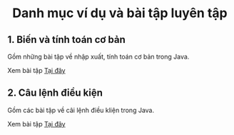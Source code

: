 <div align="center">

# Danh mục ví dụ và bài tập luyên tập
</div>

## 1. Biến và tính toán cơ bản

Gồm những bài tập về nhập xuất, tính toán cơ bản trong Java.

Xem bài tập [Tại đây](./basic-variable-and-calculations/readme.md)

## 2. Câu lệnh điều kiện

Gồm các bài tập về câi lệnh điều kliện trong Java.

Xem bài tập [Tại đây](./basic-conditional-statement/readme.md)